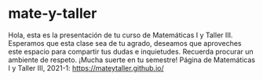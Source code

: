 # mate-y-taller
Hola, esta es la presentación de tu curso de Matemáticas I y Taller III. Esperamos que esta clase sea de tu agrado, deseamos que aproveches este espacio para compartir tus dudas e inquietudes. Recuerda procurar un ambiente de respeto. ¡Mucha suerte en tu semestre!
Página de Matemáticas I y Taller III, 2021-1:
https://mateytaller.github.io/
